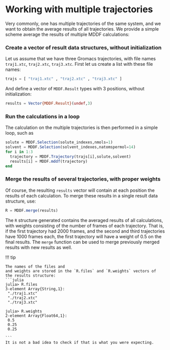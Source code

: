 # Working with multiple trajectories

Very commonly, one has multiple trajectories of the same system, and we
want to obtain the average results of all trajectories. We provide a
simple scheme average the results of multiple MDDF calculations:

### Create a vector of result data structures, without initialization

Let us assume that we have three Gromacs trajectories, with file names
`traj1.xtc`, `traj2.xtc`, `traj3.xtc`. First let us create a list with
these file names:

```julia
trajs = [ "traj1.xtc" , "traj2.xtc" , "traj3.xtc" ]
```

And define a vector of `MDDF.Result` types with 3 positions, without initialization:

```julia
results = Vector{MDDF.Result}(undef,3)
```

### Run the calculations in a loop

The calculation on the multiple trajectories is then performed in a
simple loop, such as

```julia
solute = MDDF.Selection(solute_indexes,nmols=1)
solvent = MDDF.Selection(solvent_indexes,natomspermol=14)
for i in 1:3
  trajectory = MDDF.Trajectory(trajs[i],solute,solvent)
  results[i] = MDDF.mddf(trajectory)
end
```

### Merge the results of several trajectories, with proper weights

Of course, the resulting `results` vector will contain at each position
the results of each calculation. To merge these results in a single
result data structure, use:

```julia
R = MDDF.merge(results)
```

The `R` structure generated contains the averaged results of all
calculations, with weights consisting of the number of frames of each
trajectory. That is, if the first trajectory had 2000 frames, and the
second and third trajectories have 1000 frames each, the first
trajectory will have a weight of 0.5 on the final results. The `merge` function
can be used to merge previously merged results with new results as well.

!!! tip

    The names of the files and
    and weights are stored in the `R.files` and `R.weights` vectors of
    the results structure:
    ```julia
    julia> R.files
    3-element Array{String,1}:
     "./traj1.xtc"
     "./traj2.xtc"
     "./traj3.xtc"
    
    julia> R.weights
    2-element Array{Float64,1}:
     0.5
     0.25
     0.25
    
    ```
    It is not a bad idea to check if that is what you were expecting.



